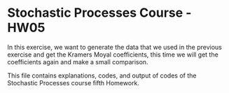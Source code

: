 # Stochastic Processes Course - HW05
In this exercise, we want to generate the data that we used in the previous exercise and
get the Kramers Moyal coefficients, this time we will get the coefficients again and make a small comparison.

This file contains explanations, codes, and output of codes of the Stochastic Processes course fifth Homework. 
